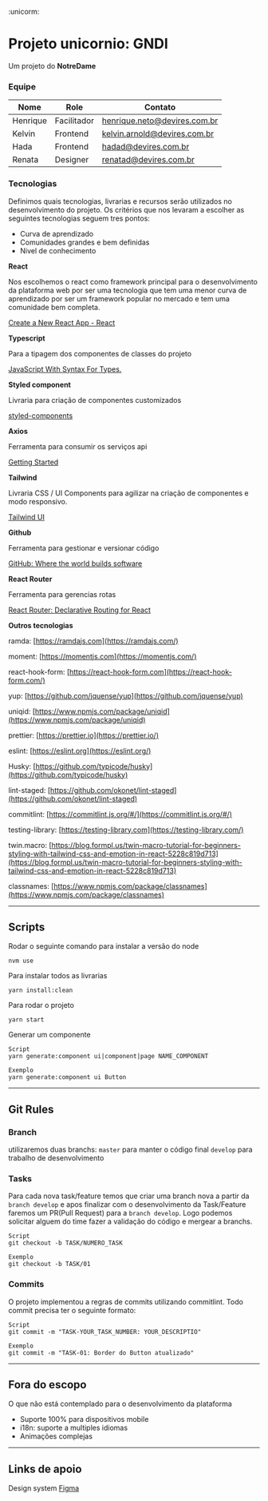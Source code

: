 :unicorm:

# Projeto unicornio: GNDI

Um projeto do **NotreDame**

### Equipe

| Nome     | Role        | Contato                      |
| -------- | ----------- | ---------------------------- |
| Henrique | Facilitador | henrique.neto@devires.com.br |
| Kelvin   | Frontend    | kelvin.arnold@devires.com.br |
| Hada     | Frontend    | hadad@devires.com.br         |
| Renata   | Designer    | renatad@devires.com.br       |

### Tecnologias

Definimos quais tecnologias, livrarias e recursos serão utilizados no desenvolvimento do projeto. Os critérios que nos levaram a escolher as seguintes tecnologias seguem tres pontos:

- Curva de aprendizado
- Comunidades grandes e bem definidas
- Nivel de conhecimento

**React**

Nos escolhemos o react como framework principal para o desenvolvimento da plataforma web por ser uma tecnologia que tem uma menor curva de aprendizado por ser um framework popular no mercado e tem uma comunidade bem completa.

[Create a New React App - React](https://reactjs.org/docs/create-a-new-react-app.html)

**Typescript**

Para a tipagem dos componentes de classes do projeto

[JavaScript With Syntax For Types.](https://www.typescriptlang.org)

**Styled component**

Livraria para criação de componentes customizados

[styled-components](https://styled-components.com)

**Axios**

Ferramenta para consumir os serviços api

[Getting Started](https://axios-http.com/docs/intro)

**Tailwind**

Livraria CSS / UI Components para agilizar na criação de componentes e modo responsivo.

[Tailwind UI](https://tailwindui.com)

**Github**

Ferramenta para gestionar e versionar código

[GitHub: Where the world builds software](https://github.com)

**React Router**

Ferramenta para gerencias rotas

[React Router: Declarative Routing for React](https://reactrouter.com)

**Outros tecnologias**

ramda: [https://ramdajs.com](https://ramdajs.com/)

moment: [https://momentjs.com](https://momentjs.com/)

react-hook-form: [https://react-hook-form.com](https://react-hook-form.com/)

yup: [https://github.com/jquense/yup](https://github.com/jquense/yup)

uniqid: [https://www.npmjs.com/package/uniqid](https://www.npmjs.com/package/uniqid)

prettier: [https://prettier.io](https://prettier.io/)

eslint: [https://eslint.org](https://eslint.org/)

Husky: [https://github.com/typicode/husky](https://github.com/typicode/husky)

lint-staged: [https://github.com/okonet/lint-staged](https://github.com/okonet/lint-staged)

commitlint: [https://commitlint.js.org/#/](https://commitlint.js.org/#/)

testing-library: [https://testing-library.com](https://testing-library.com/)

twin.macro: [https://blog.formpl.us/twin-macro-tutorial-for-beginners-styling-with-tailwind-css-and-emotion-in-react-5228c819d713](https://blog.formpl.us/twin-macro-tutorial-for-beginners-styling-with-tailwind-css-and-emotion-in-react-5228c819d713)

classnames: [https://www.npmjs.com/package/classnames](https://www.npmjs.com/package/classnames)

---

## Scripts

Rodar o seguinte comando para instalar a versão do node

```
nvm use
```

Para instalar todos as livrarias

```
yarn install:clean
```

Para rodar o projeto

```
yarn start
```

Generar um componente

```
Script
yarn generate:component ui|component|page NAME_COMPONENT

Exemplo
yarn generate:component ui Button
```

---

## Git Rules

### Branch

utilizaremos duas branchs:
`master` para manter o código final
`develop` para trabalho de desenvolvimento

### Tasks

Para cada nova task/feature temos que criar uma branch nova a partir da `branch develop` e apos finalizar com o desenvolvimento da Task/Feature faremos um PR(Pull Request) para a `branch develop`. Logo podemos solicitar alguem do time fazer a validação do código e mergear a branchs.

```
Script
git checkout -b TASK/NUMERO_TASK

Exemplo
git checkout -b TASK/01
```

### Commits

O projeto implementou a regras de commits utilizando commitlint.
Todo commit precisa ter o seguinte formato:

```
Script
git commit -m "TASK-YOUR_TASK_NUMBER: YOUR_DESCRIPTIO"

Exemplo
git commit -m "TASK-01: Border do Button atualizado"

```

---

## Fora do escopo

O que não está contemplado para o desenvolvimento da plataforma

- Suporte 100% para dispositivos mobile
- i18n: suporte a multiples idiomas
- Animações complejas

---

## Links de apoio

Design system [Figma](https://xd.adobe.com/view/2435038f-f4a0-48b3-9fcd-42d64e0436bd-7166/)
